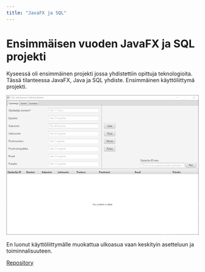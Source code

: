 ```yaml
---
title: "JavaFX ja SQL"
---
```

# Ensimmäisen vuoden JavaFX ja SQL projekti
Kyseessä oli ensimmäinen projekti jossa yhdistettiin opittuja teknologioita.
Tässä tilanteessa JavaFX, Java ja SQL yhdiste.
Ensimmäinen käyttöliittymä projekti.

![](../images/javafx.PNG)

En luonut käyttöliittymälle muokattua ulkoasua vaan keskityin asetteluun ja toiminnalisuuteen.

[Repository](https://gitlab.com/juha_airaksinen/userinterfacesql)